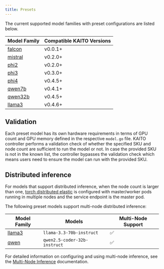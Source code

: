 ```yaml
---
title: Presets
---
```


The current supported model families with preset configurations are listed below.

| Model Family                                | Compatible KAITO Versions |
|---------------------------------------------|---------------------------|
| [falcon](https://github.com/kaito-project/kaito/tree/main/presets/workspace/models/falcon)         | v0.0.1+                   |
| [mistral](https://github.com/kaito-project/kaito/tree/main/presets/workspace/models/mistral)       | v0.2.0+                   |
| [phi2](https://github.com/kaito-project/kaito/tree/main/presets/workspace/models/phi2)             | v0.2.0+                   |
| [phi3](https://github.com/kaito-project/kaito/tree/main/presets/workspace/models/phi3)             | v0.3.0+                   |
| [phi4](https://github.com/kaito-project/kaito/tree/main/presets/workspace/models/phi4)             | v0.4.5+                   |
| [qwen7b](https://github.com/kaito-project/kaito/tree/main/presets/workspace/models/qwen)           | v0.4.1+                   |
| [qwen32b](https://github.com/kaito-project/kaito/tree/main/presets/workspace/models/qwen)          | v0.4.5+                   |
| [llama3](https://github.com/kaito-project/kaito/tree/main/presets/workspace/models/llama3)         | v0.4.6+                   |

## Validation

Each preset model has its own hardware requirements in terms of GPU count and GPU memory defined in the respective `model.go` file. KAITO controller performs a validation check of whether the specified SKU and node count are sufficient to run the model or not. In case the provided SKU is not in the known list, the controller bypasses the validation check which means users need to ensure the model can run with the provided SKU.

## Distributed inference

For models that support distributed inference, when the node count is larger than one, [torch distributed elastic](https://pytorch.org/docs/stable/distributed.elastic.html) is configured with master/worker pods running in multiple nodes and the service endpoint is the master pod.

The following preset models support multi-node distributed inference:

| Model Family | Models | Multi-Node Support |
|--------------|--------|-------------------|
| [llama3](https://github.com/kaito-project/kaito/tree/main/presets/workspace/models/llama3) | `llama-3.3-70b-instruct` | ✅ |
| [qwen](https://github.com/kaito-project/kaito/tree/main/presets/workspace/models/qwen) | `qwen2.5-coder-32b-instruct` | ✅ |

For detailed information on configuring and using multi-node inference, see the [Multi-Node Inference](./multi-node-inference.md) documentation.
